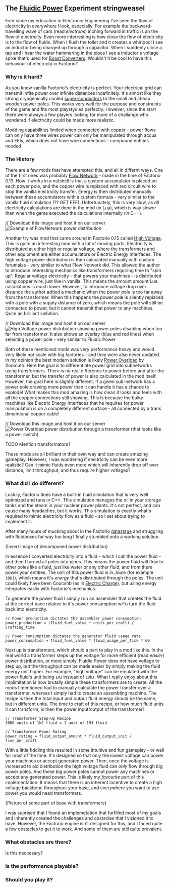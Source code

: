 ## The [Fluidic Power](https://mods.factorio.com/mod/FluidicPower) Experiment <author>stringweasel</author>

Ever since my education in Electronic Engineering I've seen the flow of electricity in everywhere I look, especially. For example the backward-travelling wave of cars (read *electrons*) inching forward in traffic is an the flow of electricity. Even more interresting is how close the flow of electricity is to the flow of fluids. When I flush the toilet and it creates a whirlpool I see an inductor being charged up through a capacitor. When I suddenly close a tap and I hear the water hammering in the pipes I see a inductor's voltage spike that's used for [Boost Converters](https://en.wikipedia.org/wiki/Boost_converter). Wouldn't it be cool to have this behaviour of electricty in Factorio?

### Why is it hard?

As you know vanilla Factorio's electricity is perfect. Your electrical grid can transmit infite power over infinite distances indefinitely. It's almost like they strung cryogenically cooled [super-conductors](https://en.wikipedia.org/wiki/Superconductivity) to the small and cheap wooden power poles. This works very well for the purpose and constraints of the game and fits most playstyules perfectly. However, since the start there were always a few players looking for more of a challange who wondered if electricity could be made more realistic.

Modding capabilities limited
when connected with copper - power flows
can only have three wires
power can only be manipulated through accus and EEIs, which does not have wire connections - compound entities needed

### The History

There are a few mods that have attempted this, and all in differnt ways. One of the first ones was probably [Flow Network](https://mods.factorio.com/mods/Simdezimon/flownetwork) - made in the time of Factorio 0.13. How it works in a nutshell is that a custom accumulator is placed on each power pole, and the copper wire is replaced with red circuit wire to stop the vanilla electricity transfer. Energy is then distributed manually between these accumulators with a custom formula - very similar to the vanilla fluid simulation (?? GET FFF). Unfortunately, this is very slow, as _all_ electricity calculations are done in the mod (in Lua), which is way slower than when the game executed the calculations internally (in C++).

// Download this image and host it on our server
![Example of FlowNetwork power distribution](https://mods-data.factorio.com/assets/6d8618acf0c9aac24efd39273298e11c70a5c9f8.png)

Another try was mod that came around in Factorio 0.15 called [High Voltage](https://mods.factorio.com/mod/highvoltage). This is quite an interesting mod with a lot of moving parts. Electricity is distributed at either high or regular voltage, where the transformers and other equipment are either accumulators or Electric Energy Interfaces. The high voltage power distribution is then calculated manually with custom forumalas - very similar to what Flow Network did. This allowed the author to introduce interesting mechanics like transformers requiring time to "spin up". Regular votlage electricity - that powers your machines - is distributed using copper wire, just like in vanilla. This means the amount amount Lua calculations is much lower. However, to introduce voltage drop over distance the author added a mechanic when the power pole is too far away from the transformer. When this happens the power pole is silently replaced with a pole with a supply distance of zero, which means the pole will still be connected to power, but it cannot transmit that power to any machines. Quite an brilliant sollution.

// Download this image and host it on our server
![High Voltage power distribution showing power poles disabling when too far from transformer. It also shows an overlay (blue and red lines) when selecting a power pole - very similar to Fluidic Power](https://i.imgur.com/n5s1a6m.jpg)

Both of these mentioned mods was very performance heavy and would very likely not scale with big factories - and they were also never updated. In my opinion the best modern solution is likely [Power Overload](https://mods.factorio.com/mod/PowerOverload) by Xorimuth. Here the goal is to differentiate power grid into subnetworks using transformers. There is no real difference to power before and after the transformer, but the transfer of power is also calculated in the mod itself. However, the goal here is slightly different. If a given sub-network has a power pole drawing more power than it can handle it has a chance to explode! What makes this mod amazing is how clean it looks and feels with all the copper connections still showing. This is because the bulky machines like Electric Energy Interfaces that he requires for power manipulation is on a completely different surface - all connected by a trans dimentional copper cable!

// Download this image and host it on our server
![Power Overload power distribution through a transformer (that looks like a power switch)](https://mods-data.factorio.com/assets/0c35838cf1a3cf18a90081de3aaf6d6f7b95f623.png)

TODO Mention transformators?

These mods are all brilliant in their own way and can create amazing gameplay. However, I was wondering if electricity can be even more realistic? Can it mimic fluids even more which will inherently drop off over distance, limit throughput, and thus require higher votlages?

### What did I do different?

Luckily, Factorio does have a built-in fluid simulation that is very well optimized and runs in C++. This simulation manages the oil in your storage tanks and the steam in your nuclear power plants. It's not perfect, and can cause many headaches, but it works. This simulation is exactly what's required to mimic electricity flow as a fluid - so I set about trying to implement it.

After many hours of mucking about in the Factorio [datastage](https://lua-api.factorio.com/latest/Data-Lifecycle.html) and struggling with fluidboxes for way too long I finally stumbled onto a working solution.

{Insert image of decomposed power distribution}

In essence I converted electricity into a fluid - which I call the power fluid - and then I turned all poles into pipes. This means the power fluid will flow to other poles like a fluid, just like water or any other fluid, and from there power your entities. The unit of this power fluid is in Joule (for example `10kJ`), which means it's _energy_ that's distributed through the poles. The unit could likely have been Coulomb (as in [Electric Charge](https://en.wikipedia.org/wiki/Electric_charge)), but using energy integrates easily with Factorio's mechanics. 

To generate the power fluid I simply run an assembler that creates the fluid at the correct pace relative to it's power consumption wiTo turn the fluid back into electricity.

```
// Power production dictates the assembler power consumption
power_production = (fluid_fuel_value * units_per_craft) / crafting_time

// Power consumption dictates the generator fluid usage rate
power_consumption = fluid_fuel_value * fluid_usage_per_tick * 60
```

Next up is transformers, which should a part to play in a mod like this. In the real world a transformer steps up the voltage for more efficient (read _easier_) power distribution, or more simply. Fluidic Power does not have voltage to step up, but the throughput can be made easier by simply making the fluid energy unit higher. For example, "high voltage" can be emulated with the power fluid's unit being `1MJ` instead of `10kJ`. What I really enjoy about this implimitation is how brutally simple these transformers are to create. All the mods I mentioned had to manually calculate the power transfer over a transformer, whereas I simply had to create an assembling machine. The recipe is then the total input and output fluid energy should be the same, but in different units. The time to craft of this recipe, or how much fluid units it can transform, is then the power input/output of the transformer!

```
// Transformer Step-Up Recipe
1000 units of 1kJ fluid = 1 unit of 1MJ fluid

// Transformer Power Rating
power_rating = fluid_output_amount * fluid_output_unit / time_per_craft
```

With a little fiddling this resulted in some intuitive and fun gameplay - or well for most of the time. It's designed so that only the lowest voltage can power your machines or accept generated power. Then, once the voltage is increased to aid distribution the high voltage fluid can _only_ flow through big power poles. And these big power poles cannot power any machines or accept any generated power. This is likely my *favourite* part of this implementation. It means that there is an inherent incentive to create a high voltage backbone throughout your base, and everywhere you want to use power you would need transformers.

{Picture of some part of base with transformers}

I was suprised that I found an implemetation that furfilled most of my goals and inherently created the challenges and obstacles that I visioned it to have. However, the Factorio engine isn't designed for this, and I faced quite a few obstacles to get it to work. And some of them are still quite prevalent.

### What obstacles are there?

Is this neccesary?

### Is the performance playable?

### Should you play it?